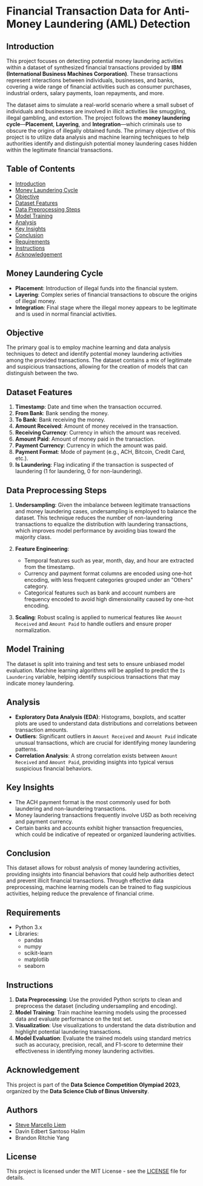 # Financial Transaction Data for Anti-Money Laundering (AML) Detection

## Introduction

This project focuses on detecting potential money laundering activities within a dataset of synthesized financial transactions provided by **IBM (International Business Machines Corporation)**. These transactions represent interactions between individuals, businesses, and banks, covering a wide range of financial activities such as consumer purchases, industrial orders, salary payments, loan repayments, and more.

The dataset aims to simulate a real-world scenario where a small subset of individuals and businesses are involved in illicit activities like smuggling, illegal gambling, and extortion. The project follows the **money laundering cycle**—**Placement**, **Layering**, and **Integration**—which criminals use to obscure the origins of illegally obtained funds. The primary objective of this project is to utilize data analysis and machine learning techniques to help authorities identify and distinguish potential money laundering cases hidden within the legitimate financial transactions.

## Table of Contents
- [Introduction](#introduction)
- [Money Laundering Cycle](#money-laundering-cycle)
- [Objective](#objective)
- [Dataset Features](#dataset-features)
- [Data Preprocessing Steps](#data-preprocessing-steps)
- [Model Training](#model-training)
- [Analysis](#analysis)
- [Key Insights](#key-insights)
- [Conclusion](#conclusion)
- [Requirements](#requirements)
- [Instructions](#instructions)
- [Acknowledgement](#acknowledgement)

## Money Laundering Cycle

- **Placement**: Introduction of illegal funds into the financial system.
- **Layering**: Complex series of financial transactions to obscure the origins of illegal money.
- **Integration**: Final stage where the illegal money appears to be legitimate and is used in normal financial activities.

## Objective

The primary goal is to employ machine learning and data analysis techniques to detect and identify potential money laundering activities among the provided transactions. The dataset contains a mix of legitimate and suspicious transactions, allowing for the creation of models that can distinguish between the two.

## Dataset Features

1. **Timestamp**: Date and time when the transaction occurred.
2. **From Bank**: Bank sending the money.
3. **To Bank**: Bank receiving the money.
4. **Amount Received**: Amount of money received in the transaction.
5. **Receiving Currency**: Currency in which the amount was received.
6. **Amount Paid**: Amount of money paid in the transaction.
7. **Payment Currency**: Currency in which the amount was paid.
8. **Payment Format**: Mode of payment (e.g., ACH, Bitcoin, Credit Card, etc.).
9. **Is Laundering**: Flag indicating if the transaction is suspected of laundering (1 for laundering, 0 for non-laundering).

## Data Preprocessing Steps

1. **Undersampling**: Given the imbalance between legitimate transactions and money laundering cases, undersampling is employed to balance the dataset. This technique reduces the number of non-laundering transactions to equalize the distribution with laundering transactions, which improves model performance by avoiding bias toward the majority class.

2. **Feature Engineering**:
   - Temporal features such as year, month, day, and hour are extracted from the timestamp.
   - Currency and payment format columns are encoded using one-hot encoding, with less frequent categories grouped under an "Others" category.
   - Categorical features such as bank and account numbers are frequency encoded to avoid high dimensionality caused by one-hot encoding.
   
3. **Scaling**: Robust scaling is applied to numerical features like `Amount Received` and `Amount Paid` to handle outliers and ensure proper normalization.

## Model Training

The dataset is split into training and test sets to ensure unbiased model evaluation. Machine learning algorithms will be applied to predict the `Is Laundering` variable, helping identify suspicious transactions that may indicate money laundering.

## Analysis

- **Exploratory Data Analysis (EDA)**: Histograms, boxplots, and scatter plots are used to understand data distributions and correlations between transaction amounts.
- **Outliers**: Significant outliers in `Amount Received` and `Amount Paid` indicate unusual transactions, which are crucial for identifying money laundering patterns.
- **Correlation Analysis**: A strong correlation exists between `Amount Received` and `Amount Paid`, providing insights into typical versus suspicious financial behaviors.

## Key Insights

- The ACH payment format is the most commonly used for both laundering and non-laundering transactions.
- Money laundering transactions frequently involve USD as both receiving and payment currency.
- Certain banks and accounts exhibit higher transaction frequencies, which could be indicative of repeated or organized laundering activities.

## Conclusion

This dataset allows for robust analysis of money laundering activities, providing insights into financial behaviors that could help authorities detect and prevent illicit financial transactions. Through effective data preprocessing, machine learning models can be trained to flag suspicious activities, helping reduce the prevalence of financial crime.

## Requirements

- Python 3.x
- Libraries:
  - pandas
  - numpy
  - scikit-learn
  - matplotlib
  - seaborn

## Instructions

1. **Data Preprocessing**: Use the provided Python scripts to clean and preprocess the dataset (including undersampling and encoding).
2. **Model Training**: Train machine learning models using the processed data and evaluate performance on the test set.
3. **Visualization**: Use visualizations to understand the data distribution and highlight potential laundering transactions.
4. **Model Evaluation**: Evaluate the trained models using standard metrics such as accuracy, precision, recall, and F1-score to determine their effectiveness in identifying money laundering activities.

## Acknowledgement

This project is part of the **Data Science Competition Olympiad 2023**, organized by the **Data Science Club of Binus University**.

## Authors
- [Steve Marcello Liem](https://github.com/steveee27)
- Davin Edbert Santoso Halim
- Brandon Ritchie Yang
  
## License
This project is licensed under the MIT License - see the [LICENSE](LICENSE) file for details.
